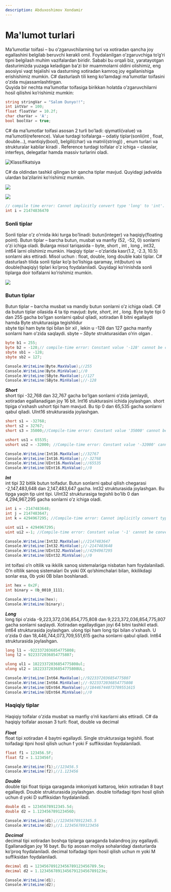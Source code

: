 ```yaml
---
description: Abduxoshimov Xondamir
---
```


# Ma'lumot turlari

Ma’lumotlar toifasi – bu o’zgaruvchilarning turi va xotiradan qancha joy egallashini belgilab beruvchi kerakli omil. Foydalanilgan o’zgaruvchiga to’g’ri tipni belgilash muhim vazifalardan biridir. Sababi bu orqali biz, yaratayotgan dasturimizda yuzaga keladigan ba’zi bir muammolarni oldini olishimiz, eng asosiysi vaqt tejalishi va dasturning xotiradan kamroq joy egallanishiga erishishimiz mumkin. C# dasturlash tili keng ko’lamdagi ma’lumotlar toifasini o’zida mujassamlashtirgan.\
Quyida bir nechta ma’lumotlar toifasiga birikkan holatda o’zgaruvchilarni hosil qilishni ko’rishimiz mumkin:

```csharp
string stringVar = "Salom Dunyo!!";
int intVar = 100;
float floatVar = 10.2f;
char charVar = 'A';
bool boolVar = true;
```

C# da ma’lumotlar toifasi asosan 2 turli bo’ladi: qiymatli(value) va ma’lumotli(reference). Value turdagi toifalarga – odatiy tiplar(sonli(int , float, double…), mantiqiy(bool), belgili(char) va matnli(string)) , enum turlari va strukturalar kabilar kiradi . Reference turdagi toifalar o’z ichiga – classlar, interfeys, delegatlar hamda massiv turlarini oladi.

![Klassifikatsiya](<../../../.gitbook/assets/image (93).png>)

C# da oldindan tashkil qilingan bir qancha tiplar mavjud. Quyidagi jadvalda ulardan ba’zilarini ko’rishimiz mumkin.

![](<../../../.gitbook/assets/image (34).png>)

![](<../../../.gitbook/assets/image (33).png>)

```csharp
// compile time error: Cannot implicitly convert type 'long' to 'int'.
int i = 21474836470
```

### Sonli tiplar

Sonli tiplar o’z o’rnida ikki turga bo’linadi: butun(integer) va haqiqiy(floating point). Butun tiplar – barcha butun, musbat va manfiy (52, -52, 0) sonlarni o’zi ichiga oladi. Bularga misol tariqasida – byte, short , int , long , int32, int64 larni olishimiz mumkin. Haqiqiy tiplar – o’zlarida kasr(1.2, -2.3, 10.5) sonlarni aks ettiradi. Misol uchun : float, double, long double kabi tiplar. C# dasturlash tilida sonli tiplar ko’p bo’lishiga qaramay, int(butun) va double(haqiqiy) tiplari ko’proq foydalaniladi. Quyidagi ko’rinishda sonli tiplarga doir toifalarni ko’rishimiz mumkin.

![](<../../../.gitbook/assets/image (62).png>)

### Butun tiplar

Butun tiplar – barcha musbat va mandiy butun sonlarni o’z ichiga oladi. C# da butun tiplar oilasida 4 ta tip mavjud: _byte,_ _short_, _int_ , _long_. Byte byte tipi 0 dan 255 gacha bo’lgan sonlarni qabul qiladi, xotiradan 8 bitni egallaydi hamda Byte strukturasiga tegishlidur\
sbyte tipi ham byte tipi bilan bir xil , lekin u -128 dan 127 gacha manfiy sonlarni ham o’zida saqlaydi. sbyte – _Sbyte_ strukturasidan o’rin olgan .

```csharp
byte b1 = 255;
byte b2 = -128;// compile-time error: Constant value '-128' cannot be converted to a 'byte'
sbyte sb1 = -128; 
sbyte sb2 = 127; 

Console.WriteLine(Byte.MaxValue);//255
Console.WriteLine(Byte.MinValue);//0
Console.WriteLine(SByte.MaxValue);//127
Console.WriteLine(SByte.MinValue);//-128

```

_**Short**_ \
short tipi -32,768 dan 32,767 gacha bo’lgan sonlarni o’zida jamlaydi, xotiradan egallanadigan joy 16 bit. Int16 stukturasini ichida joylashgan. short tipiga o’xshash ushort tipi ham mavjud. Bu tip 0 dan 65,535 gacha sonlarni qabul qiladi. UInt16 strukturasida joylashgan.

```csharp
short s1 = -32768;
short s2 = 32767;
short s3 = 35000;//Compile-time error: Constant value '35000' cannot be converted to a 'short'

ushort us1 = 65535;
ushort us2 = -32000; //Compile-time error: Constant value '-32000' cannot be converted to a 'ushort'

Console.WriteLine(Int16.MaxValue);//32767
Console.WriteLine(Int16.MinValue);//-32768
Console.WriteLine(UInt16.MaxValue);//65535
Console.WriteLine(UInt16.MinValue);//0
```

_**Int**_ \
int tipi 32 bitlik butun toifadur. Butun sonlarni qabul qilish chegarasi -2,147,483,648 dan 2,147,483,647 gacha. Int32 strukturasida joylashgan. Bu tipga yaqin tip uint tipi. UInt32 strukturasiga tegishli bo’lib 0 dan 4,294,967,295 gacha sonlarni o’z ichiga oladi.

```csharp
int i = -2147483648;
int j = 2147483647;
int k = 4294967295; //Compile-time error: Cannot implicitly convert type 'uint' to 'int'.

uint ui1 = 4294967295;
uint ui2 =-1; //Compile-time error: Constant value '-1' cannot be converted to a 'uint'

Console.WriteLine(Int32.MaxValue);//2147483647
Console.WriteLine(Int32.MinValue);//-2147483648
Console.WriteLine(UInt32.MaxValue);//4294967295
Console.WriteLine(UInt32.MinValue);//0
```

int toifasi o’n oltilik va ikkilik sanoq sistemalariga nisbatan ham foydalaniladi. O’n oltilik sanoq sistemalari 0x yoki 0X qo’shimchalari bilan, ikkilikdagi sonlar esa, 0b yoki 0B bilan boshlanadi.

```csharp
int hex = 0x2F;
int binary = 0b_0010_1111;

Console.WriteLine(hex);
Console.WriteLine(binary);
```

_**Long**_\
long tipi o’zida -9,223,372,036,854,775,808 dan 9,223,372,036,854,775,807 gacha sonlarni saqlaydi. Xotiradan egallaydigan joyi 64 bitni tashkil etadi. Int64 strukturasida joylashgan. ulong tipi ham long tipi bilan o’xshash. U o’zida 0 dan 18,446,744,073,709,551,615 gacha sonlarni qabul qiladi. Int64 strukturasida joylashgan.

```csharp
long l1 = -9223372036854775808;
long l2 = 9223372036854775807;

ulong ul1 = 18223372036854775808ul;
ulong ul2 = 18223372036854775808UL;

Console.WriteLine(Int64.MaxValue);//9223372036854775807
Console.WriteLine(Int64.MinValue);//-9223372036854775808
Console.WriteLine(UInt64.MaxValue);//18446744073709551615
Console.WriteLine(UInt64.MinValue);//0
```

### Haqiqiy tiplar

Haqiqiy toifalar o’zida musbat va manfiy o’nli kasrlarni aks ettiradi. C# da haqiqiy toifalar asosan 3 turli: float, double va decimal \
\
_**Float**_ \
float tipi xotiradan 4 baytni egallaydi. Single strukturasiga tegishli. float toifadagi tipni hosil qilish uchun f yoki F suffiksidan foydalaniladi.

```csharp
float f1 = 123456.5F;
float f2 = 1.123456f;

Console.WriteLine(f1);//123456.5
Console.WriteLine(f2);//1.123456
```

_**Double**_ \
double tipi float tipiga qaraganda imkoniyati kattaroq, lekin xotiradan 8 bayt egallaydi. Double strukturasida joylashgan. double toifadagi tipni hosil qilish uchun d yoki D suffiksidan foydalaniladi.

```csharp
double d1 = 12345678912345.5d;
double d2 = 1.123456789123456D;

Console.WriteLine(d1);//12345678912345.5
Console.WriteLine(d2);//1.123456789123456
```

_**Decimal**_ \
decimal tipi xotiradan boshqa tiplarga qaraganda balandroq joy egallaydi. Egallanadigan joy 16 bayt. Bu tip asosan moliya sohalaridagi dasturlarda ko’proq foydalaniladi. decimal toifadagi tipni hosil qilish uchun m yoki M suffiksidan foydalaniladi.

```csharp
decimal d1 = 123456789123456789123456789.5m;
decimal d2 = 1.1234567891345679123456789123m;

Console.WriteLine(d1);
Console.WriteLine(d2);
```

